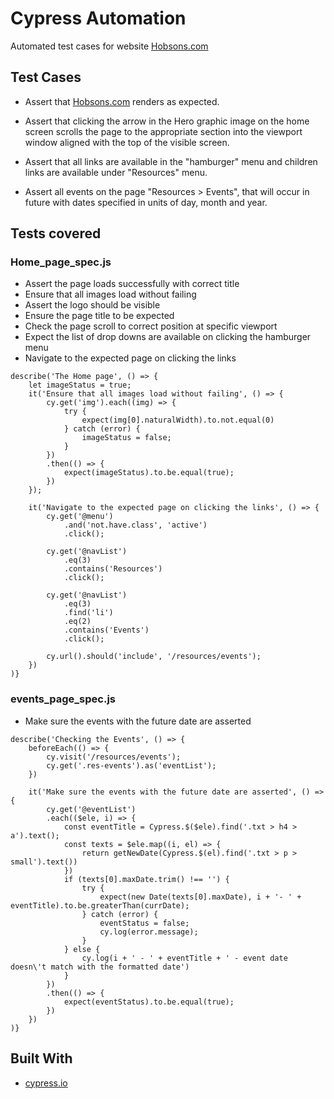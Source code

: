 # Cypress Automation

Automated test cases for website [Hobsons.com](https://www.hobsons.com/)

## Test Cases

- Assert that [Hobsons.com](https://hobsons.com/) renders as expected.

- Assert that clicking the arrow in the Hero graphic image on the home screen scrolls the page to the appropriate section into the viewport window aligned with the top of the visible screen.

- Assert that all links are available in the "hamburger" menu and children links are available under "Resources" menu.

- Assert all events on the page "Resources > Events", that will occur in future with dates specified in units of day, month and year.

## Tests covered
### Home_page_spec.js

- Assert the page loads successfully with correct title
- Ensure that all images load without failing
- Assert the logo should be visible
- Ensure the page title to be expected
- Check the page scroll to correct position at specific viewport
- Expect the list of drop downs are available on clicking the hamburger menu
- Navigate to the expected page on clicking the links

```shell
describe('The Home page', () => {
    let imageStatus = true;
    it('Ensure that all images load without failing', () => {
        cy.get('img').each((img) => {
            try {
                expect(img[0].naturalWidth).to.not.equal(0)
            } catch (error) {
                imageStatus = false;                             
            }
        })
        .then(() => {
            expect(imageStatus).to.be.equal(true);
        })
    });

    it('Navigate to the expected page on clicking the links', () => {
        cy.get('@menu')
            .and('not.have.class', 'active')
            .click();

        cy.get('@navList')
            .eq(3)
            .contains('Resources')
            .click();

        cy.get('@navList')
            .eq(3)
            .find('li')
            .eq(2)
            .contains('Events')
            .click();

        cy.url().should('include', '/resources/events');
    })
)}
```

### events_page_spec.js

- Make sure the events with the future date are asserted

```shell
describe('Checking the Events', () => {
    beforeEach(() => {
        cy.visit('/resources/events');
        cy.get('.res-events').as('eventList');
    })

    it('Make sure the events with the future date are asserted', () => {
        cy.get('@eventList')
        .each(($ele, i) => {
            const eventTitle = Cypress.$($ele).find('.txt > h4 > a').text();
            const texts = $ele.map((i, el) => {
                return getNewDate(Cypress.$(el).find('.txt > p > small').text())
            })
            if (texts[0].maxDate.trim() !== '') {
                try {
                    expect(new Date(texts[0].maxDate), i + '- ' + eventTitle).to.be.greaterThan(currDate); 
                } catch (error) {
                    eventStatus = false;                             
                    cy.log(error.message);
                }
            } else {
                cy.log(i + ' - ' + eventTitle + ' - event date doesn\'t match with the formatted date')
            }     
        })
        .then(() => {
            expect(eventStatus).to.be.equal(true);
        })
    })
)}
```

## Built With

- [cypress.io](https://www.cypress.io/)

